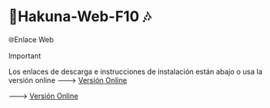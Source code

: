 # 🎸Hakuna-Web-F10 🎶
🌐Enlace Web

> [!IMPORTANT]
> Los enlaces de descarga e instrucciones de instalación están abajo o usa la versión online
---> <a href="https://tinyurl.com/busconciertohakuna">Versión Online</a>
>
---> <a href="https://rawcdn.githack.com/Fedes10/Hakuna-Web-F10/7c9a692df694983e333712f4515b185aaae077c9/WebBusHakuna.html">Versión Online</a>

